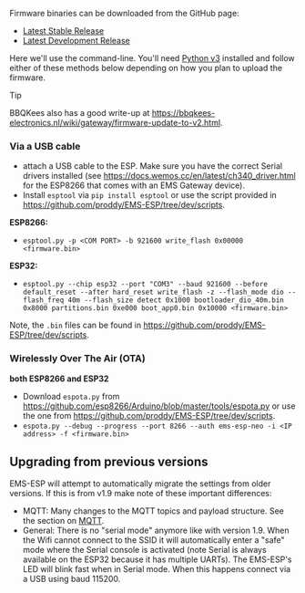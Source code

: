 Firmware binaries can be downloaded from the GitHub page:
 * [Latest Stable Release](https://github.com/proddy/EMS-ESP/releases/latest)
 * [Latest Development Release](https://github.com/proddy/EMS-ESP/releases/tag/dev)

Here we'll use the command-line. You'll need [Python v3]( https://www.python.org/downloads/) installed and follow either of these methods below depending on how you plan to upload the firmware.

> [!TIP]
> BBQKees also has a good write-up at https://bbqkees-electronics.nl/wiki/gateway/firmware-update-to-v2.html.

### Via a USB cable
- attach a USB cable to the ESP. Make sure you have the correct Serial drivers installed (see https://docs.wemos.cc/en/latest/ch340_driver.html for the ESP8266 that comes with an EMS Gateway device).
- Install `esptool` via `pip install esptool` or use the script provided in https://github.com/proddy/EMS-ESP/tree/dev/scripts.

**ESP8266:**
- `esptool.py -p <COM PORT> -b 921600 write_flash 0x00000 <firmware.bin>`

**ESP32:**
- `esptool.py --chip esp32 --port "COM3" --baud 921600 --before default_reset --after hard_reset write_flash -z --flash_mode dio --flash_freq 40m --flash_size detect 0x1000 bootloader_dio_40m.bin 0x8000 partitions.bin 0xe000 boot_app0.bin 0x10000 <firmware.bin>`

Note, the `.bin` files can be found in https://github.com/proddy/EMS-ESP/tree/dev/scripts.

### Wirelessly Over The Air (OTA)
**both ESP8266 and ESP32**
- Download `espota.py` from https://github.com/esp8266/Arduino/blob/master/tools/espota.py or use the one from https://github.com/proddy/EMS-ESP/tree/dev/scripts.
- `espota.py --debug --progress --port 8266 --auth ems-esp-neo -i <IP address> -f <firmware.bin>`

## Upgrading from previous versions

EMS-ESP will attempt to automatically migrate the settings from older versions. If this is from v1.9 make note of these important differences:

* MQTT: Many changes to the MQTT topics and payload structure. See the section on [MQTT](MQTT.md).
* General: There is no "serial mode" anymore like with version 1.9. When the Wifi cannot connect to the SSID it will automatically enter a "safe" mode where the Serial console is activated (note Serial is always available on the ESP32 because it has multiple UARTs). The EMS-ESP's LED will blink fast when in Serial mode. When this happens connect via a USB using baud 115200.




